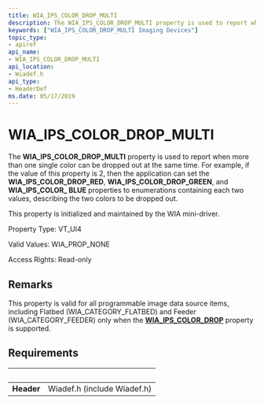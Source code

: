 ```yaml
---
title: WIA_IPS_COLOR_DROP_MULTI
description: The WIA_IPS_COLOR_DROP_MULTI property is used to report when more than one single color can be dropped out at the same time.
keywords: ["WIA_IPS_COLOR_DROP_MULTI Imaging Devices"]
topic_type:
- apiref
api_name:
- WIA_IPS_COLOR_DROP_MULTI
api_location:
- Wiadef.h
api_type:
- HeaderDef
ms.date: 05/17/2019
---
```


# WIA\_IPS\_COLOR\_DROP\_MULTI

The **WIA\_IPS\_COLOR\_DROP\_MULTI** property is used to report when more than one single color can be dropped out at the same time. For example, if the value of this property is 2, then the application can set the **WIA\_IPS\_COLOR\_DROP\_RED**, **WIA\_IPS\_COLOR\_DROP\_GREEN**, and **WIA\_IPS\_COLOR\_ BLUE** properties to enumerations containing each two values, describing the two colors to be dropped out.

This property is initialized and maintained by the WIA mini-driver.

Property Type: VT\_UI4

Valid Values: WIA\_PROP\_NONE

Access Rights: Read-only

## Remarks

This property is valid for all programmable image data source items, including Flatbed (WIA\_CATEGORY\_FLATBED) and Feeder (WIA\_CATEGORY\_FEEDER) only when the [**WIA\_IPS\_COLOR\_DROP**](./wia-ips-color-drop.md) property is supported.

## Requirements

| &nbsp; | &nbsp; |
| --- |:--- |
| **Header** | Wiadef.h (include Wiadef.h) |

